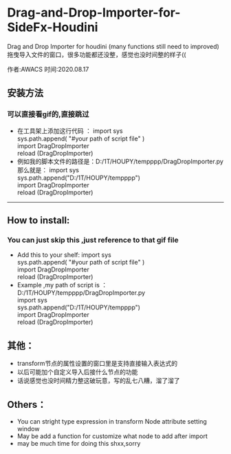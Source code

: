 # Drag-and-Drop-Importer-for-SideFx-Houdini
Drag and Drop Importer for houdini (many functions still need to improved)拖曳导入文件的窗口，很多功能都还没整，感觉也没时间整的样子((

作者:AWACS 时间:2020.08.17

## 安装方法 
### 可以直接看gif的,直接跳过
- 在工具架上添加这行代码 ：
import sys  
sys.path.append( "#your path of script file" )  
import DragDropImporter  
reload (DragDropImporter)  
- 例如我的脚本文件的路径是：D:/1T/HOUPY/tempppp/DragDropImporter.py
那么就是：
import sys  
sys.path.append("D:/1T/HOUPY/tempppp")  
import DragDropImporter  
reload (DragDropImporter)  


-----------------------------

## How to install:
### You can just skip this ,just reference to that gif file
- Add this to your shelf:
import sys  
sys.path.append( "#your path of script file" )  
import DragDropImporter  
reload (DragDropImporter)  
- Example ,my path of script is ：D:/1T/HOUPY/tempppp/DragDropImporter.py  
import sys  
sys.path.append("D:/1T/HOUPY/tempppp")  
import DragDropImporter  
reload (DragDropImporter)  

## 其他：
- transform节点的属性设置的窗口里是支持直接输入表达式的
- 以后可能加个自定义导入后接什么节点的功能
- 话说感觉也没时间精力整这破玩意，写的乱七八糟，溜了溜了

## Others：
- You can stright type expression in transform Node attribute setting window 
- May be add a function for customize what node to add after import
- may be much time for doing this shxx,sorry
